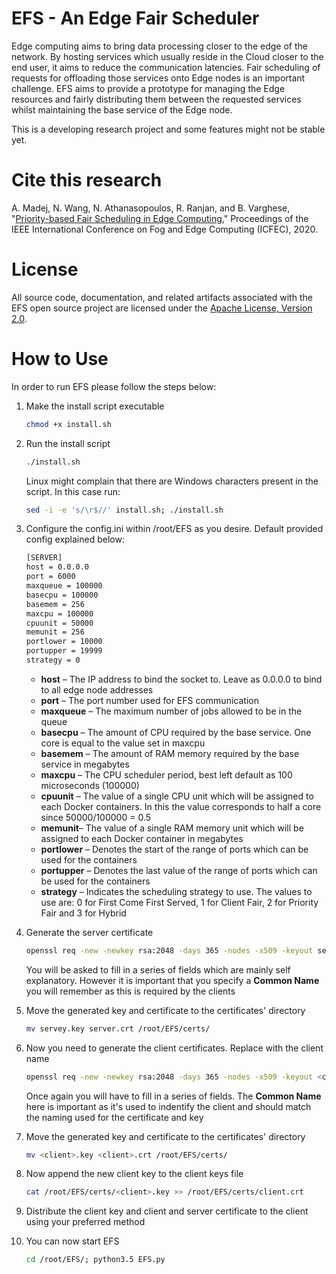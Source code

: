 # EFS - An Edge Fair Scheduler 

Edge computing aims to bring data processing closer to the edge of the network. By hosting services which usually reside in the Cloud closer to the end user, it aims to reduce the communication latencies. Fair scheduling of requests for offloading those services onto Edge nodes is an important challenge. EFS aims to provide a prototype for managing the Edge resources and fairly distributing them between the requested services whilst maintaining the base service of the Edge node. 

This is a developing research project and some features might not be stable yet.

# Cite this research
A. Madej, N. Wang, N. Athanasopoulos, R. Ranjan, and B. Varghese, "[Priority-based Fair Scheduling in Edge Computing](https://pureadmin.qub.ac.uk/ws/portalfiles/portal/199226899/PriorityBasedFairScheduling.pdf)," Proceedings of the IEEE International Conference on Fog and Edge Computing (ICFEC), 2020. 

# License
All source code, documentation, and related artifacts associated with the EFS open source project are licensed under the [Apache License, Version 2.0](http://www.apache.org/licenses/LICENSE-2.0.html).

# How to Use
In order to run EFS please follow the steps below:
1. Make the install script executable
    ```bash
    chmod +x install.sh
    ```
    
2. Run the install script
    ```bash
    ./install.sh
    ```
    
    Linux might complain that there are Windows characters present in the script. In this case run:
    ```bash
    sed -i -e 's/\r$//' install.sh; ./install.sh
    ```
    
3. Configure the config.ini within /root/EFS as you desire. Default provided config explained below:
    ```bash
    [SERVER]
    host = 0.0.0.0
    port = 6000
    maxqueue = 100000
    basecpu = 100000
    basemem = 256
    maxcpu = 100000
    cpuunit = 50000
    memunit = 256
    portlower = 10000
    portupper = 19999
    strategy = 0
    ```
    - **host** – The IP address to bind the socket to. Leave as 0.0.0.0 to bind to all edge node addresses
    - **port** – The port number used for EFS communication
    - **maxqueue** – The maximum number of jobs allowed to be in the queue
    - **basecpu** – The amount of CPU required by the base service. One core is equal to the value set in 
                 maxcpu
    - **basemem** – The amount of RAM memory required by the base service in megabytes
    - **maxcpu** – The CPU scheduler period, best left default as 100 microseconds (100000)
    - **cpuunit** – The value of a single CPU unit which will be assigned to each Docker containers. In this 
                the value corresponds to half a core since 50000/100000 = 0.5
    - **memunit**– The value of a single RAM memory unit which will be assigned to each Docker
                  container in megabytes
    - **portlower** – Denotes the start of the range of ports which can be used for the containers
    - **portupper** – Denotes the last value of the range of ports which can be used for the containers
    - **strategy** – Indicates the scheduling strategy to use. The values to use are: 0 for First Come First Served, 1 for Client Fair, 2 for Priority Fair and 3 for Hybrid
    
4. Generate the server certificate
    ```bash
    openssl req -new -newkey rsa:2048 -days 365 -nodes -x509 -keyout server.key -out server.crt
    ```
    You will be asked to fill in a series of fields which are mainly self explanatory. However it is important that you specify a **Common Name** you will remember as this is required by the clients
    
5. Move the generated key and certificate to the certificates' directory
    ```bash
    mv servey.key server.crt /root/EFS/certs/
    ```

6.  Now you need to generate the client certificates. Replace <client> with the client name
    ```bash
    openssl req -new -newkey rsa:2048 -days 365 -nodes -x509 -keyout <client>.key -out <client>.crt
    ```
    Once again you will have to fill in a series of fields. The **Common Name** here is important as it's used to indentify the client and should match the naming used for the certificate and key
    
7. Move the generated key and certificate to the certificates' directory
    ```bash
    mv <client>.key <client>.crt /root/EFS/certs/
    ``` 

8. Now append the new client key to the client keys file
    ```bash
    cat /root/EFS/certs/<client>.key >> /root/EFS/certs/client.crt
    ```
    
9. Distribute the client key and client and server certificate to the client using your preferred method
10. You can now start EFS
    ```bash
    cd /root/EFS/; python3.5 EFS.py
    ```
    
